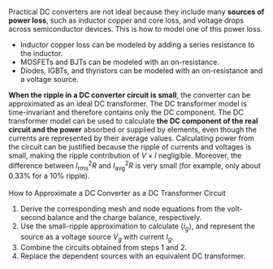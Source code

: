 Practical DC converters are not ideal because they include many **sources of power loss**, such as inductor copper and core loss, and voltage drops across semiconductor devices.
This is how to model one of this power loss.
- Inductor copper loss can be modeled by adding a series resistance to the inductor.
- MOSFETs and BJTs can be modeled with an on-resistance.
- Diodes, IGBTs, and thyristors can be modeled with an on-resistance and a voltage source.

 **When the ripple in a DC converter circuit is small**, the converter can be approximated as an ideal DC transformer. The DC transformer model is time-invariant and therefore
contains only the DC component. The DC transformer model can be used to calculate **the DC component of the real circuit and the power** absorbed or supplied by elements, even though the currents are represented
by their average values. Calculating power from the circuit can be justified because the ripple of currents and voltages is small, making the ripple contribution of $V \times I$ negligible. Moreover, the difference between $I_{\text{rms}}^2 R$ and $I_{\text{avg}}^2 R$ is very small (for example, only about 0.33% for a 10% ripple).
<br><br>How to Approximate a DC Converter as a DC Transformer Circuit
1.	Derive the corresponding mesh and node equations from the volt-second balance and the charge balance, respectively.
2.	Use the small-ripple approximation to calculate $\langle i_g \rangle$, and represent the source as a voltage source $V_g$ with current $I_g$.
3.	Combine the circuits obtained from steps 1 and 2.
4.	Replace the dependent sources with an equivalent DC transformer.

